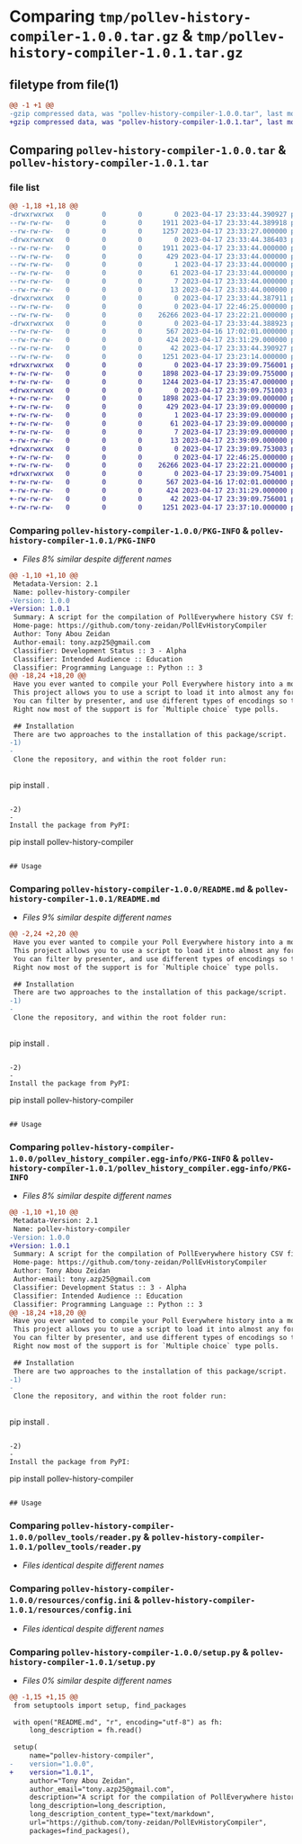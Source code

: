 # Comparing `tmp/pollev-history-compiler-1.0.0.tar.gz` & `tmp/pollev-history-compiler-1.0.1.tar.gz`

## filetype from file(1)

```diff
@@ -1 +1 @@
-gzip compressed data, was "pollev-history-compiler-1.0.0.tar", last modified: Mon Apr 17 23:33:44 2023, max compression
+gzip compressed data, was "pollev-history-compiler-1.0.1.tar", last modified: Mon Apr 17 23:39:09 2023, max compression
```

## Comparing `pollev-history-compiler-1.0.0.tar` & `pollev-history-compiler-1.0.1.tar`

### file list

```diff
@@ -1,18 +1,18 @@
-drwxrwxrwx   0        0        0        0 2023-04-17 23:33:44.390927 pollev-history-compiler-1.0.0/
--rw-rw-rw-   0        0        0     1911 2023-04-17 23:33:44.389918 pollev-history-compiler-1.0.0/PKG-INFO
--rw-rw-rw-   0        0        0     1257 2023-04-17 23:33:27.000000 pollev-history-compiler-1.0.0/README.md
-drwxrwxrwx   0        0        0        0 2023-04-17 23:33:44.386403 pollev-history-compiler-1.0.0/pollev_history_compiler.egg-info/
--rw-rw-rw-   0        0        0     1911 2023-04-17 23:33:44.000000 pollev-history-compiler-1.0.0/pollev_history_compiler.egg-info/PKG-INFO
--rw-rw-rw-   0        0        0      429 2023-04-17 23:33:44.000000 pollev-history-compiler-1.0.0/pollev_history_compiler.egg-info/SOURCES.txt
--rw-rw-rw-   0        0        0        1 2023-04-17 23:33:44.000000 pollev-history-compiler-1.0.0/pollev_history_compiler.egg-info/dependency_links.txt
--rw-rw-rw-   0        0        0       61 2023-04-17 23:33:44.000000 pollev-history-compiler-1.0.0/pollev_history_compiler.egg-info/entry_points.txt
--rw-rw-rw-   0        0        0        7 2023-04-17 23:33:44.000000 pollev-history-compiler-1.0.0/pollev_history_compiler.egg-info/requires.txt
--rw-rw-rw-   0        0        0       13 2023-04-17 23:33:44.000000 pollev-history-compiler-1.0.0/pollev_history_compiler.egg-info/top_level.txt
-drwxrwxrwx   0        0        0        0 2023-04-17 23:33:44.387911 pollev-history-compiler-1.0.0/pollev_tools/
--rw-rw-rw-   0        0        0        0 2023-04-17 22:46:25.000000 pollev-history-compiler-1.0.0/pollev_tools/__init__.py
--rw-rw-rw-   0        0        0    26266 2023-04-17 23:22:21.000000 pollev-history-compiler-1.0.0/pollev_tools/reader.py
-drwxrwxrwx   0        0        0        0 2023-04-17 23:33:44.388923 pollev-history-compiler-1.0.0/resources/
--rw-rw-rw-   0        0        0      567 2023-04-16 17:02:01.000000 pollev-history-compiler-1.0.0/resources/config.ini
--rw-rw-rw-   0        0        0      424 2023-04-17 23:31:29.000000 pollev-history-compiler-1.0.0/resources/html-styles.css
--rw-rw-rw-   0        0        0       42 2023-04-17 23:33:44.390927 pollev-history-compiler-1.0.0/setup.cfg
--rw-rw-rw-   0        0        0     1251 2023-04-17 23:23:14.000000 pollev-history-compiler-1.0.0/setup.py
+drwxrwxrwx   0        0        0        0 2023-04-17 23:39:09.756001 pollev-history-compiler-1.0.1/
+-rw-rw-rw-   0        0        0     1898 2023-04-17 23:39:09.755000 pollev-history-compiler-1.0.1/PKG-INFO
+-rw-rw-rw-   0        0        0     1244 2023-04-17 23:35:47.000000 pollev-history-compiler-1.0.1/README.md
+drwxrwxrwx   0        0        0        0 2023-04-17 23:39:09.751003 pollev-history-compiler-1.0.1/pollev_history_compiler.egg-info/
+-rw-rw-rw-   0        0        0     1898 2023-04-17 23:39:09.000000 pollev-history-compiler-1.0.1/pollev_history_compiler.egg-info/PKG-INFO
+-rw-rw-rw-   0        0        0      429 2023-04-17 23:39:09.000000 pollev-history-compiler-1.0.1/pollev_history_compiler.egg-info/SOURCES.txt
+-rw-rw-rw-   0        0        0        1 2023-04-17 23:39:09.000000 pollev-history-compiler-1.0.1/pollev_history_compiler.egg-info/dependency_links.txt
+-rw-rw-rw-   0        0        0       61 2023-04-17 23:39:09.000000 pollev-history-compiler-1.0.1/pollev_history_compiler.egg-info/entry_points.txt
+-rw-rw-rw-   0        0        0        7 2023-04-17 23:39:09.000000 pollev-history-compiler-1.0.1/pollev_history_compiler.egg-info/requires.txt
+-rw-rw-rw-   0        0        0       13 2023-04-17 23:39:09.000000 pollev-history-compiler-1.0.1/pollev_history_compiler.egg-info/top_level.txt
+drwxrwxrwx   0        0        0        0 2023-04-17 23:39:09.753003 pollev-history-compiler-1.0.1/pollev_tools/
+-rw-rw-rw-   0        0        0        0 2023-04-17 22:46:25.000000 pollev-history-compiler-1.0.1/pollev_tools/__init__.py
+-rw-rw-rw-   0        0        0    26266 2023-04-17 23:22:21.000000 pollev-history-compiler-1.0.1/pollev_tools/reader.py
+drwxrwxrwx   0        0        0        0 2023-04-17 23:39:09.754001 pollev-history-compiler-1.0.1/resources/
+-rw-rw-rw-   0        0        0      567 2023-04-16 17:02:01.000000 pollev-history-compiler-1.0.1/resources/config.ini
+-rw-rw-rw-   0        0        0      424 2023-04-17 23:31:29.000000 pollev-history-compiler-1.0.1/resources/html-styles.css
+-rw-rw-rw-   0        0        0       42 2023-04-17 23:39:09.756001 pollev-history-compiler-1.0.1/setup.cfg
+-rw-rw-rw-   0        0        0     1251 2023-04-17 23:37:10.000000 pollev-history-compiler-1.0.1/setup.py
```

### Comparing `pollev-history-compiler-1.0.0/PKG-INFO` & `pollev-history-compiler-1.0.1/PKG-INFO`

 * *Files 8% similar despite different names*

```diff
@@ -1,10 +1,10 @@
 Metadata-Version: 2.1
 Name: pollev-history-compiler
-Version: 1.0.0
+Version: 1.0.1
 Summary: A script for the compilation of PollEverywhere history CSV files into more usable forms.
 Home-page: https://github.com/tony-zeidan/PollEvHistoryCompiler
 Author: Tony Abou Zeidan
 Author-email: tony.azp25@gmail.com
 Classifier: Development Status :: 3 - Alpha
 Classifier: Intended Audience :: Education
 Classifier: Programming Language :: Python :: 3
@@ -18,24 +18,20 @@
 Have you ever wanted to compile your Poll Everywhere history into a more usable form?
 This project allows you to use a script to load it into almost any form you want!
 You can filter by presenter, and use different types of encodings so that you can load polls with almost any data in them.
 Right now most of the support is for `Multiple choice` type polls.
 
 ## Installation
 There are two approaches to the installation of this package/script.
-1) 
-
 Clone the repository, and within the root folder run:
 
 ```
 pip install .
 ```
 
-2)
-
 Install the package from PyPI:
 
 ```
 pip install pollev-history-compiler
 ```
 
 ## Usage
```

### Comparing `pollev-history-compiler-1.0.0/README.md` & `pollev-history-compiler-1.0.1/README.md`

 * *Files 9% similar despite different names*

```diff
@@ -2,24 +2,20 @@
 Have you ever wanted to compile your Poll Everywhere history into a more usable form?
 This project allows you to use a script to load it into almost any form you want!
 You can filter by presenter, and use different types of encodings so that you can load polls with almost any data in them.
 Right now most of the support is for `Multiple choice` type polls.
 
 ## Installation
 There are two approaches to the installation of this package/script.
-1) 
-
 Clone the repository, and within the root folder run:
 
 ```
 pip install .
 ```
 
-2)
-
 Install the package from PyPI:
 
 ```
 pip install pollev-history-compiler
 ```
 
 ## Usage
```

### Comparing `pollev-history-compiler-1.0.0/pollev_history_compiler.egg-info/PKG-INFO` & `pollev-history-compiler-1.0.1/pollev_history_compiler.egg-info/PKG-INFO`

 * *Files 8% similar despite different names*

```diff
@@ -1,10 +1,10 @@
 Metadata-Version: 2.1
 Name: pollev-history-compiler
-Version: 1.0.0
+Version: 1.0.1
 Summary: A script for the compilation of PollEverywhere history CSV files into more usable forms.
 Home-page: https://github.com/tony-zeidan/PollEvHistoryCompiler
 Author: Tony Abou Zeidan
 Author-email: tony.azp25@gmail.com
 Classifier: Development Status :: 3 - Alpha
 Classifier: Intended Audience :: Education
 Classifier: Programming Language :: Python :: 3
@@ -18,24 +18,20 @@
 Have you ever wanted to compile your Poll Everywhere history into a more usable form?
 This project allows you to use a script to load it into almost any form you want!
 You can filter by presenter, and use different types of encodings so that you can load polls with almost any data in them.
 Right now most of the support is for `Multiple choice` type polls.
 
 ## Installation
 There are two approaches to the installation of this package/script.
-1) 
-
 Clone the repository, and within the root folder run:
 
 ```
 pip install .
 ```
 
-2)
-
 Install the package from PyPI:
 
 ```
 pip install pollev-history-compiler
 ```
 
 ## Usage
```

### Comparing `pollev-history-compiler-1.0.0/pollev_tools/reader.py` & `pollev-history-compiler-1.0.1/pollev_tools/reader.py`

 * *Files identical despite different names*

### Comparing `pollev-history-compiler-1.0.0/resources/config.ini` & `pollev-history-compiler-1.0.1/resources/config.ini`

 * *Files identical despite different names*

### Comparing `pollev-history-compiler-1.0.0/setup.py` & `pollev-history-compiler-1.0.1/setup.py`

 * *Files 0% similar despite different names*

```diff
@@ -1,15 +1,15 @@
 from setuptools import setup, find_packages
 
 with open("README.md", "r", encoding="utf-8") as fh:
     long_description = fh.read()
 
 setup(
     name="pollev-history-compiler",
-    version="1.0.0",
+    version="1.0.1",
     author="Tony Abou Zeidan",
     author_email="tony.azp25@gmail.com",
     description="A script for the compilation of PollEverywhere history CSV files into more usable forms.",
     long_description=long_description,
     long_description_content_type="text/markdown",
     url="https://github.com/tony-zeidan/PollEvHistoryCompiler",
     packages=find_packages(),
```

